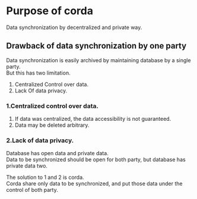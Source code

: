 # Purpose of corda
Data synchronization by decentralized and private way.  

## Drawback of data synchronization by one party 
Data synchronization is easily archived by maintaining database by a single party.  
But this has two limitation.
1. Centralized Control over data.  
2. Lack Of data privacy.  

### 1.Centralized control over data.
1. If data was centralized, the data accessibility is not guaranteed.  
2. Data may be deleted arbitrary.  

### 2.Lack of data privacy.  
Database has open data and private data.  
Data to be synchronized should be open for both party, but database has private data two.  

The solution to 1 and 2 is corda.  
Corda share only data to be synchronized, and put those data under the control of both party.    
